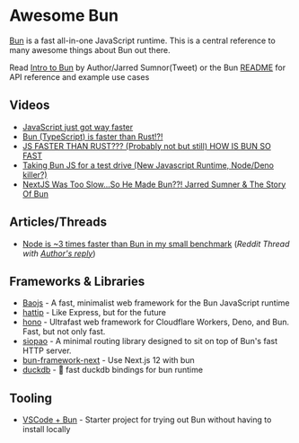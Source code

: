 # Awesome Bun
[Bun](https://bun.sh/) is a fast all-in-one JavaScript runtime. This is a central reference to many awesome things about Bun out there. 

Read [Intro to Bun](https://twitter.com/jarredsumner/status/1544460933753229312) by Author/Jarred Sumnor(Tweet) or the Bun [README](https://github.com/oven-sh/bun) for API reference and example use cases

## Videos
- [JavaScript just got way faster](https://www.youtube.com/watch?v=FMhScnY0dME)
- [Bun (TypeScript) is faster than Rust!?!](https://www.youtube.com/watch?v=qAYFepR4GcE&t=31s)
- [JS FASTER THAN RUST??? (Probably not but still) HOW IS BUN SO FAST](https://www.youtube.com/watch?v=Rp5yvwX7orE&t=975s)
- [Taking Bun JS for a test drive (New Javascript Runtime, Node/Deno killer?)](https://www.youtube.com/watch?v=88EX0X4jA2o)
- [NextJS Was Too Slow...So He Made Bun??! Jarred Sumner & The Story Of Bun](https://www.youtube.com/watch?v=rL4qpniIR7o&t=2954s)

## Articles/Threads
- [Node is ~3 times faster than Bun in my small benchmark](https://www.reddit.com/r/node/comments/vwuxqr/node_is_3_times_faster_than_bun_in_my_small/)  (*Reddit Thread with [Author's reply](https://www.reddit.com/r/node/comments/vwuxqr/comment/ifv55f2)*)


## Frameworks & Libraries
- [Baojs](https://github.com/mattreid1/baojs) - A fast, minimalist web framework for the Bun JavaScript runtime
- [hattip](https://github.com/hattipjs/hattip) - Like Express, but for the future
- [hono](https://github.com/honojs/hono) - Ultrafast web framework for Cloudflare Workers, Deno, and Bun. Fast, but not only fast.
- [siopao](https://github.com/wobsoriano/siopao) - A minimal routing library designed to sit on top of Bun's fast HTTP server.
- [bun-framework-next](https://www.npmjs.com/package/bun-framework-next) - Use Next.js 12 with bun
- [duckdb](https://github.com/evanwashere/duckdb) - 🦆 fast duckdb bindings for bun runtime

## Tooling
- [VSCode + Bun](https://github.com/kosalanuwan/vscode-remote-try-bun) - Starter project for trying out Bun without having to install locally
